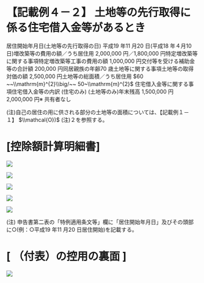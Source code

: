 # 【記載例４－２】 土地等の先行取得に係る住宅借入金等があるとき

居住開始年月日(土地等の先行取得の日) 平成19 年11 月20 日(平成18 年４月10 日)増改築等の費用の額／うち居住用 2,000,000 円／1,800,000 円特定増改築等に関する事項特定増改築等工事の費用の額 1,000,000 円交付等を受ける補助金等の合計額 200,000 円同居親族の年齢70 歳土地等に関する事項土地等の取得対価の額 2,500,000 円土地等の総面積／うち居住用 $60 ~~\\mathrm{m}^{2}\\big/~~ 50~\\mathrm{m}^{2}$ 住宅借入金等に関する事項住宅借入金等の内訳 (住宅のみ) (土地等のみ)年末残高 1,500,000 円 2,000,000 円※ 共有者なし

(注)自己の居住の用に供される部分の土地等の面積については、【記載例１－１】 $\\mathcal{O})$ (注)２を参照する。

# \[控除額計算明細書\]

![](https://www.nta.go.jp/tmp/2a461597-a1b8-4a50-8d7c-9b48d5df145a/images/1ff1c79411c573ab78d6950731cdabec2094d13b4e1c9fa13b499ead7f39402a.jpg)

![](https://www.nta.go.jp/tmp/2a461597-a1b8-4a50-8d7c-9b48d5df145a/images/a3322e2964505bca11f809a8e07e614990aabf192b53d38ee573205d2fc16352.jpg)

![](https://www.nta.go.jp/tmp/2a461597-a1b8-4a50-8d7c-9b48d5df145a/images/c0d9c5171f90e49f229d69db6738ce185608ba7e71f11404aca039001df2af7a.jpg)

![](https://www.nta.go.jp/tmp/2a461597-a1b8-4a50-8d7c-9b48d5df145a/images/18a54fb49f9eb893f5331e4c6ad251e2edfde24db0bc798dbbc38e6b2503d1c5.jpg)

![](https://www.nta.go.jp/tmp/2a461597-a1b8-4a50-8d7c-9b48d5df145a/images/5ff8712c3cd80fb4fae15f12d26485e08c526bb8340e81916728123933df79a4.jpg)

(注) 申告書第二表の「特例適用条文等」欄に「居住開始年月日」及びその頭部に○(例：○平成19 年11 月20 日居住開始)を記載する。

# \[ （付表）の控用の裏面 \]

![](https://www.nta.go.jp/tmp/2a461597-a1b8-4a50-8d7c-9b48d5df145a/images/0d3686109a97499238399ea10797f3ac3f0f41212eb9d186122f2cb4a22f042e.jpg)